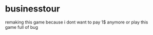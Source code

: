 # businesstour
remaking this game because i dont want to pay 1$ anymore or play this game full of bug
